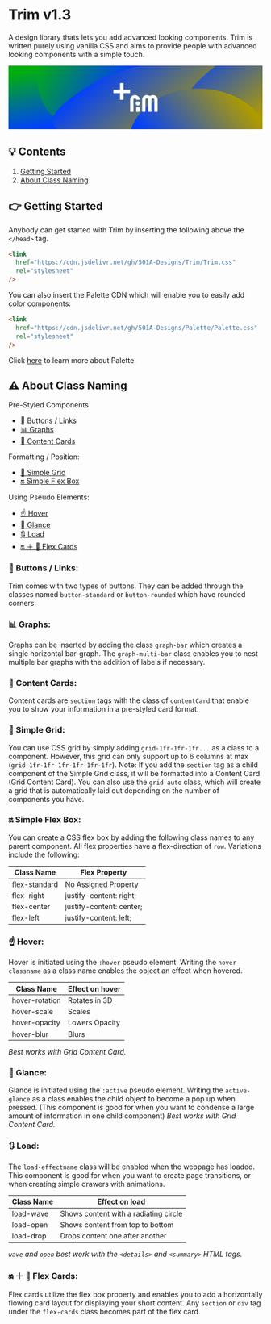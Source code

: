 # Trim v1.3

A design library thats lets you add advanced looking components.
Trim is written purely using vanilla CSS and aims to provide people with advanced looking components with a simple touch.

![Trim-Logo](Trim-Banner.png)

## 💡 Contents

1. [Getting Started](#gs)
2. [About Class Naming](#acn)

<a name="gs"></a>

## 👉 Getting Started

Anybody can get started with Trim by inserting the following above the `</head>` tag.

```html
<link
  href="https://cdn.jsdelivr.net/gh/501A-Designs/Trim/Trim.css"
  rel="stylesheet"
/>
```

You can also insert the Palette CDN which will enable you to easily add color components:

```html
<link
  href="https://cdn.jsdelivr.net/gh/501A-Designs/Palette/Palette.css"
  rel="stylesheet"
/>
```

Click [here](https://github.com/501A-Designs/Palette#readme) to learn more about Palette.

<a name="acn"></a>

## ⚠ About Class Naming

Pre-Styled Components

- [🔘 Buttons / Links](#btn\lnks)
- [📊 Graphs](#grphs)
- [🎴 Content Cards](#cc)

Formatting / Position:

- [🔳 Simple Grid](#sg)
- [🔛 Simple Flex Box](#sfb)

Using Pseudo Elements:

- [☝ Hover](#hvr)
- [👀 Glance](#glc)
- [🔃 Load](#load)
- [🔛 ＋ 🎴 Flex Cards](#fcs)

<a name="btn/lnks"></a>

### 🔘 Buttons / Links:

Trim comes with two types of buttons. They can be added through the classes named `button-standard` or `button-rounded` which have rounded corners.

<a name="grphs"></a>

### 📊 Graphs:

Graphs can be inserted by adding the class `graph-bar` which creates a single horizontal bar-graph. The `graph-multi-bar` class enables you to nest multiple bar graphs with the addition of labels if necessary.

<a name="cc"></a>

### 🎴 Content Cards:

Content cards are `section` tags with the class of `contentCard` that enable you to show your information in a pre-styled card format.

<a name="sg"></a>

### 🔳 Simple Grid:

You can use CSS grid by simply adding `grid-1fr-1fr-1fr...` as a class to a component. However, this grid can only support up to 6 columns at max (`grid-1fr-1fr-1fr-1fr-1fr-1fr`). Note: If you add the `section` tag as a child component of the Simple Grid class, it will be formatted into a Content Card (Grid Content Card). You can also use the `grid-auto` class, which will create a grid that is automatically laid out depending on the number of components you have.

<a name="sfb"></a>

### 🔛 Simple Flex Box:

You can create a CSS flex box by adding the following class names to any parent component. All flex properties have a flex-direction of `row`. Variations include the following:

| Class Name    | Flex Property            |
| ------------- | ------------------------ |
| flex-standard | No Assigned Property     |
| flex-right    | justify-content: right;  |
| flex-center   | justify-content: center; |
| flex-left     | justify-content: left;   |

<!-- ### ⚡ Effects:

Effects extend the child components capabilities inside your grid. Add an effect to one of your child components by inserting the `fx-effecttype-effectname` class. All effects as of the latest version are as show from the following: -->

<a name="hvr"></a>

### ☝ Hover:

Hover is initiated using the `:hover` pseudo element. Writing the `hover-classname` as a class name enables the object an effect when hovered.

| Class Name     | Effect on hover |
| -------------- | --------------- |
| hover-rotation | Rotates in 3D   |
| hover-scale    | Scales          |
| hover-opacity  | Lowers Opacity  |
| hover-blur     | Blurs           |

_Best works with Grid Content Card._

<a name="glc"></a>

### 👀 Glance:

Glance is initiated using the `:active` pseudo element. Writing the `active-glance` as a class enables the child object to become a pop up when pressed. (This component is good for when you want to condense a large amount of information in one child component)
_Best works with Grid Content Card._

<a name="load"></a>

### 🔃 Load:

The `load-effectname` class will be enabled when the webpage has loaded. This component is good for when you want to create page transitions, or when creating simple drawers with animations.

| Class Name | Effect on load                        |
| ---------- | ------------------------------------- |
| load-wave  | Shows content with a radiating circle |
| load-open  | Shows content from top to bottom      |
| load-drop  | Drops content one after another       |

_`wave` and `open` best work with the `<details>` and `<summary>` HTML tags._

<a name="fcs"></a>

### 🔛 ＋ 🎴 Flex Cards:

Flex cards utilize the flex box property and enables you to add a horizontally flowing card layout for displaying your short content.
Any `section` or `div` tag under the `flex-cards` class becomes part of the flex card.
